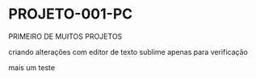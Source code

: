 # PROJETO-001-PC
 PRIMEIRO DE MUITOS PROJETOS

 criando alterações com editor de texto sublime
apenas para verificação

mais um teste

